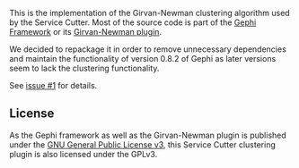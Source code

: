 This is the implementation of the Girvan-Newman clustering algorithm used by the Service Cutter. Most of the source code is part of the [Gephi Framework](https://gephi.org/) or its [Girvan-Newman plugin](https://github.com/jaroslav-kuchar/GirmanNewmanClustering).

We decided to repackage it in order to remove unnecessary dependencies and maintain the functionality of version 0.8.2 of Gephi as later versions seem to lack the clustering functionality.

See [issue #1](https://github.com/ServiceCutter/ServiceCutter/issues/1) for details.

## License

As the Gephi framework as well as the Girvan-Newman plugin is published under the [GNU General Public License v3](http://www.gnu.org/licenses/gpl.html), this Service Cutter clustering plugin is also licensed under the GPLv3.
